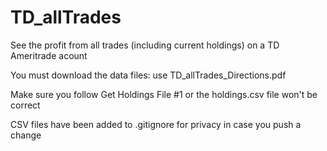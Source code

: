 # TD_allTrades
See the profit from all trades (including current holdings) on a TD Ameritrade acount

You must download the data files:  use TD_allTrades_Directions.pdf

Make sure you follow Get Holdings File #1 or the holdings.csv file won't be correct
  
CSV files have been added to .gitignore for privacy in case you push a change


